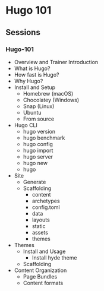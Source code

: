 # Hugo 101

## Sessions

### Hugo-101

 - Overview and Trainer Introduction
 - What is Hugo?
 - How fast is Hugo?
 - Why Hugo?
 - Install and Setup
    - Homebrew (macOS)
    - Chocolatey (Windows)
    - Snap (Linux)
    - Ubuntu
    - From source
 - Hugo CLI
    - hugo version
    - hugo benchmark
    - hugo config
    - hugo import
    - hugo server
    - hugo new
    - hugo
 - Site
    - Generate
    - Scaffolding
        - content
        - archetypes
        - config.toml
        - data
        - layouts
        - static
        - assets
        - themes
 - Themes
    - Install and Usage
        - Install hyde theme
    - Scaffolding
 - Content Organization
    - Page Bundles
    - Content formats
